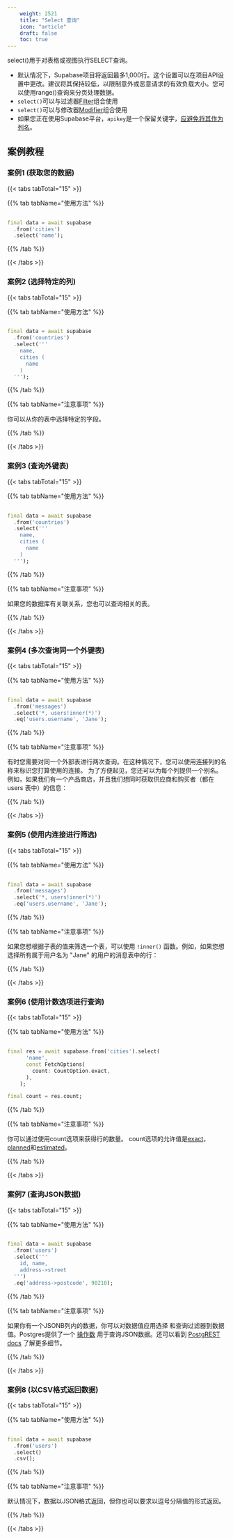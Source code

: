 ```yaml
---
    weight: 2521
    title: "Select 查询"
    icon: "article"
    draft: false
    toc: true
---
```


select()用于对表格或视图执行SELECT查询。

* 默认情况下，Supabase项目将返回最多1,000行。这个设置可以在项目API设置中更改。建议将其保持较低，以限制意外或恶意请求的有效负载大小。您可以使用range()查询来分页处理数据。
* `select()`可以与过滤器[Filter](/docs/app/SDKdocs/dartdatabase/using-filters)组合使用
* `select()`可以与修改器[Modifier](/docs/app/SDKdocs/dartdatabase/using-modifiers)组合使用
* 如果您正在使用Supabase平台，`apikey`是一个保留关键字，[应避免将其作为列名](https://github.com/supabase/supabase/issues/5465)。




## 案例教程
### 案例1 (获取您的数据)

{{< tabs tabTotal="15" >}}

  
  
  
  
>

{{% tab tabName="使用方法" %}}



```dart
                                                                              
final data = await supabase
  .from('cities')
  .select('name');
```


{{% /tab %}}


{{< /tabs >}}


### 案例2 (选择特定的列)

{{< tabs tabTotal="15" >}}

  
  
  
  
>

{{% tab tabName="使用方法" %}}



```dart
                                                                              
final data = await supabase
  .from('countries')
  .select('''
    name,
    cities (
      name
    )
  ''');
```


{{% /tab %}}

{{% tab tabName="注意事项" %}}



你可以从你的表中选择特定的字段。



{{% /tab %}}


{{< /tabs >}}


### 案例3 (查询外键表)

{{< tabs tabTotal="15" >}}

  
  
  
  
>

{{% tab tabName="使用方法" %}}



```dart
                                                                              
final data = await supabase
  .from('countries')
  .select('''
    name,
    cities (
      name
    )
  ''');
```


{{% /tab %}}

{{% tab tabName="注意事项" %}}



如果您的数据库有关联关系，您也可以查询相关的表。



{{% /tab %}}


{{< /tabs >}}


### 案例4 (多次查询同一个外键表)

{{< tabs tabTotal="15" >}}

  
  
  
  
>

{{% tab tabName="使用方法" %}}



```dart
                                                                              
final data = await supabase
  .from('messages')
  .select('*, users!inner(*)')
  .eq('users.username', 'Jane');
```


{{% /tab %}}

{{% tab tabName="注意事项" %}}




有时您需要对同一个外部表进行两次查询。在这种情况下，您可以使用连接列的名称来标识您打算使用的连接。
为了方便起见，您还可以为每个列提供一个别名。例如，如果我们有一个产品商店，并且我们想同时获取供应商和购买者（都在 users 表中）的信息：



{{% /tab %}}


{{< /tabs >}}


### 案例5 (使用内连接进行筛选)

{{< tabs tabTotal="15" >}}

  
  
  
  
>

{{% tab tabName="使用方法" %}}



```dart
                                                                              
final data = await supabase
  .from('messages')
  .select('*, users!inner(*)')
  .eq('users.username', 'Jane');
```


{{% /tab %}}

{{% tab tabName="注意事项" %}}



如果您想根据子表的值来筛选一个表，可以使用 `!inner()` 函数。例如，如果您想选择所有属于用户名为 "Jane" 的用户的消息表中的行：



{{% /tab %}}


{{< /tabs >}}



### 案例6 (使用计数选项进行查询)

{{< tabs tabTotal="15" >}}

  
  
  
  
>

{{% tab tabName="使用方法" %}}



```dart
                                                                              
final res = await supabase.from('cities').select(
      'name',
      const FetchOptions(
        count: CountOption.exact,
      ),
    );

final count = res.count;
```


{{% /tab %}}

{{% tab tabName="注意事项" %}}



你可以通过使用count选项来获得行的数量。
count选项的允许值是[exact](https://postgrest.org/en/stable/api.html#exact-count)，[planned](https://postgrest.org/en/stable/api.html#planned-count)和[estimated](https://postgrest.org/en/stable/api.html#estimated-count)。



{{% /tab %}}


{{< /tabs >}}




### 案例7 (查询JSON数据)

{{< tabs tabTotal="15" >}}

  
  
  
  
>

{{% tab tabName="使用方法" %}}



```dart
                                                                              
final data = await supabase
  .from('users')
  .select('''
    id, name,
    address->street
  ''')
  .eq('address->postcode', 90210);
```


{{% /tab %}}

{{% tab tabName="注意事项" %}}



如果你有一个JSONB列内的数据，你可以对数据值应用选择 
和查询过滤器到数据值。Postgres提供了一个 
[操作数](https://www.postgresql.org/docs/current/functions-json.html) 
用于查询JSON数据。还可以看到 
[PostgREST docs](http://postgrest.org/en/v7.0.0/api.html#json-columns) 了解更多细节。



{{% /tab %}}


{{< /tabs >}}


### 案例8 (以CSV格式返回数据)

{{< tabs tabTotal="15" >}}

  
  
  
  
>

{{% tab tabName="使用方法" %}}



```dart
                                                                              
final data = await supabase
  .from('users')
  .select()
  .csv();
```


{{% /tab %}}

{{% tab tabName="注意事项" %}}



默认情况下，数据以JSON格式返回，但你也可以要求以逗号分隔值的形式返回。



{{% /tab %}}


{{< /tabs >}}
